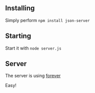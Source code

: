 ## Installing
Simply perform `npm install json-server`

## Starting
Start it with `node server.js`

## Server
The server is using [forever](https://github.com/foreverjs/forever)

Easy!